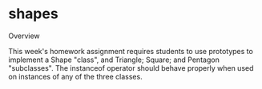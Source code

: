 # shapes

Overview

This week's homework assignment requires students to use prototypes to implement a Shape "class", and Triangle; Square; and Pentagon "subclasses". The instanceof operator should behave properly when used on instances of any of the three classes.